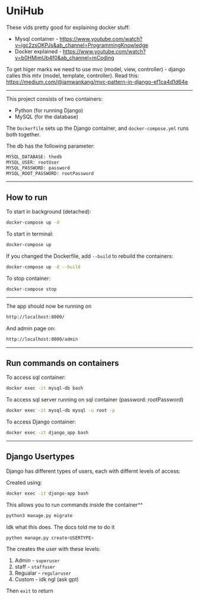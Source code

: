 # UniHub

These vids pretty good for explaining docker stuff: 
* Mysql container - https://www.youtube.com/watch?v=igc2zsOKPJs&ab_channel=ProgrammingKnowledge
* Docker explained - https://www.youtube.com/watch?v=b0HMimUb4f0&ab_channel=mCoding

To get higer marks we need to use mvc (model, view, controller) - django calles this mtv (model, template, controller). Read this:
https://medium.com/@iamwankang/mvc-pattern-in-django-ef1ca4d1d64e

---  
This project consists of two containers:

* Python (for running Django)
* MySQL (for the database)

The `Dockerfile` sets up the Django container, and `docker-compose.yml` runs both together.

The db has the following parameter:
```bash
MYSQL_DATABASE: thedb
MYSQL_USER: rootUser
MYSQL_PASSWORD: password
MYSQL_ROOT_PASSWORD: rootPassword
```
---

## How to run
To start in background (detached):
```bash
docker-compose up -d 
```
To start in terminal:
```bash
docker-compose up
```
If you changed the Dockerfile, add `--build` to rebuild the containers:
```bash
docker-compose up -d --build
```

To stop container:
```bash
docker-compose stop 
```

---
The app should now be running on 

```bash
http://localhost:8000/
```

And admin page on:
```bash
http://localhost:8000/admin
```

---

## Run commands on containers
To access sql container:
```bash
docker exec -it mysql-db bash
```
To access sql server running on sql container (password: rootPassword) 
```bash
docker exec -it mysql-db mysql -u root -p
```
To access Django container:
```bash
docker exec -it django_app bash
```
---
## Django Usertypes

Django has different types of users, each with differnt levels of access:

Created using:

```bash
docker exec -it django-app bash
```
This allows you to run commands inside the container^^
```bash
python3 manage.py migrate
```
Idk what this does. The docs told me to do it

```bash
python manage.py create<USERTYPE>
```
The creates the user with these levels:
1. Admin - `superuser`
2. staff - `staffuser`
3. Regualar - `regularuser`
4. Custom - idk ngl (ask gpt)

Then `exit` to return 
